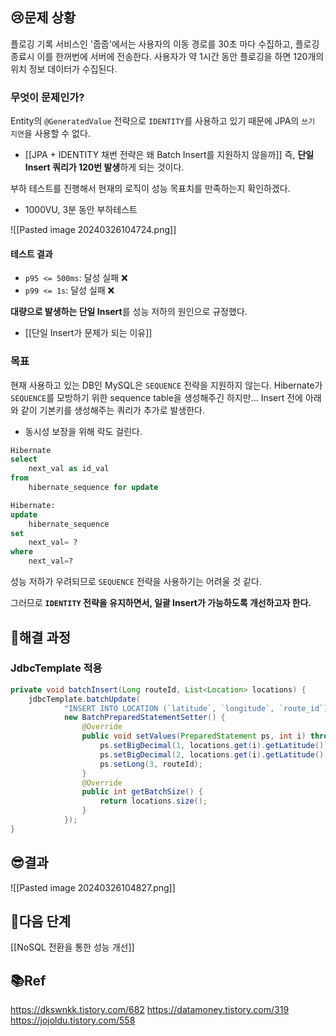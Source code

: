 ## 😢문제 상황

플로깅 기록 서비스인 '줍줍'에서는 사용자의 이동 경로를 30초 마다 수집하고, 플로깅 종료시 이를 한꺼번에 서버에 전송한다.
사용자가 약 1시간 동안 플로깅을 하면 120개의 위치 정보 데이터가 수집된다.

### 무엇이 문제인가?

Entity의 `@GeneratedValue` 전략으로 `IDENTITY`를 사용하고 있기 때문에 JPA의 `쓰기 지연`을 사용할 수 없다.
- [[JPA + IDENTITY 채번 전략은 왜 Batch Insert를 지원하지 않을까]]
즉, **단일 Insert 쿼리가 120번 발생**하게 되는 것이다.

부하 테스트를 진행해서 현재의 로직이 성능 목표치를 만족하는지 확인하겠다.
- 1000VU, 3분 동안 부하테스트

![[Pasted image 20240326104724.png]]
#### 테스트 결과
- `p95 <= 500ms`: 달성 실패 ❌
- `p99 <= 1s`: 달성 실패 ❌

**대량으로 발생하는 단일 Insert**를 성능 저하의 원인으로 규정했다.
- [[단일 Insert가 문제가 되는 이유]]

### 목표

현재 사용하고 있는 DB인 MySQL은 `SEQUENCE` 전략을 지원하지 않는다.
Hibernate가 `SEQUENCE`를 모방하기 위한 sequence table을 생성해주긴 하지만...
Insert 전에 아래와 같이 기본키를 생성해주는 쿼리가 추가로 발생한다.
- 동시성 보장을 위해 락도 걸린다.

```sql
Hibernate
select
	next_val as id_val
from
	hibernate_sequence for update

Hibernate:
update
	hibernate_sequence
set
	next_val= ?
where
	next_val=?
```

성능 저하가 우려되므로 `SEQUENCE` 전략을 사용하기는 어려울 것 같다.

그러므로 **`IDENTITY` 전략을 유지하면서, 일괄 Insert가 가능하도록 개선하고자 한다.**


## 🤔해결 과정

### JdbcTemplate 적용

```java
private void batchInsert(Long routeId, List<Location> locations) {  
    jdbcTemplate.batchUpdate(  
            "INSERT INTO LOCATION (`latitude`, `longitude`, `route_id`) VALUES (?, ?, ?)",  
            new BatchPreparedStatementSetter() {  
                @Override  
                public void setValues(PreparedStatement ps, int i) throws SQLException{  
                    ps.setBigDecimal(1, locations.get(i).getLatitude());  
                    ps.setBigDecimal(2, locations.get(i).getLatitude());  
                    ps.setLong(3, routeId);  
                }  
                @Override
                public int getBatchSize() {  
                    return locations.size();  
                }  
            });  
}
```







## 😎결과

![[Pasted image 20240326104827.png]]



## 🏃다음 단계

[[NoSQL 전환을 통한 성능 개선]]


## 📚Ref

https://dkswnkk.tistory.com/682
https://datamoney.tistory.com/319
https://jojoldu.tistory.com/558
